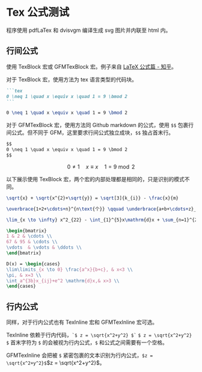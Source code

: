 <!---
hideIndex = "md"
--->

<!M TexBlock(copycode)>
<!M GFMTexBlock>
<!M TexInline>

# Tex 公式测试

程序使用 pdfLaTex 和 dvisvgm 编译生成 svg 图片并内联至 html 内。

## 行间公式

使用 TexBlock 宏或 GFMTexBlock 宏。例子来自 [LaTeX 公式篇 - 知乎](https://zhuanlan.zhihu.com/p/110756681)。

对于 TexBlock 宏，使用方法为 tex 语言类型的代码块。

````md
```tex
0 \neq 1 \quad x \equiv x \quad 1 = 9 \bmod 2
```
````

```tex
0 \neq 1 \quad x \equiv x \quad 1 = 9 \bmod 2
```

对于 GFMTexBlock 宏，使用方法同 Github markdown 的公式，使用 `$$` 包裹行间公式。但不同于 GFM，这里要求行间公式独立成块，`$$` 独占首末行。

```md
$$
0 \neq 1 \quad x \equiv x \quad 1 = 9 \bmod 2
$$
```

$$
0 \neq 1 \quad x \equiv x \quad 1 = 9 \bmod 2
$$

以下展示使用 TexBlock 宏，两个宏的内部处理都是相同的，只是识别的模式不同。

```tex
\sqrt{x} + \sqrt{x^{2}+\sqrt{y}} = \sqrt[3]{k_{i}} - \frac{x}{m}
```

```tex
\overbrace{1+2+\cdots+n}^{n\text{个}} \qquad \underbrace{a+b+\cdots+z}_{26}
```

```tex
\lim_{x \to \infty} x^2_{22} - \int_{1}^{5}x\mathrm{d}x + \sum_{n=1}^{20} n^{2} = \prod_{j=1}^{3} y_{j}  + \lim_{x \to -2} \frac{x-2}{x}
```

```tex
\begin{bmatrix}
1 & 2 & \cdots \\
67 & 95 & \cdots \\
\vdots  & \vdots & \ddots \\
\end{bmatrix}
```

```tex
D(x) = \begin{cases}
\lim\limits_{x \to 0} \frac{a^x}{b+c}, & x<3 \\
\pi, & x=3 \\
\int_a^{3b}x_{ij}+e^2 \mathrm{d}x,& x>3 \\
\end{cases}
```

## 行内公式

同样，对于行内公式也有 TexInline 宏和 GFMTexInline 宏可选。

TexInline 依赖于行内代码，`` `$ z = \sqrt{x^2+y^2} $` `` `$ z = \sqrt{x^2+y^2} $` 首末字符为 `$` 的会被视为行内公式，`$` 和公式之间需要有一个空格。

GFMTexInline 会把被 `$` 紧密包裹的文本识别为行内公式，` $z = \sqrt{x^2+y^2}$ `$z = \sqrt{x^2+y^2}$。
